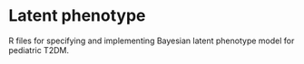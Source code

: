 # Latent phenotype

R files for specifying and implementing Bayesian latent phenotype model for pediatric T2DM.
